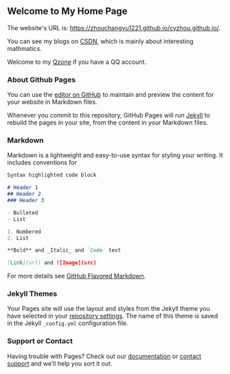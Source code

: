 ## Welcome to My Home Page

The website's URL is: https://zhouchangyu1221.github.io/cyzhou.github.io/.

You can see my blogs on [CSDN](https://blog.csdn.net/zhouchangyu1221), which is mainly about interesting mathmatics.

Welcome to my [Qzone](https://user.qzone.qq.com/1359110214) if you have a QQ account.

### About Github Pages

You can use the [editor on GitHub](https://github.com/zhouchangyu1221/cyzhou.github.io/edit/master/README.md) to maintain and preview the content for your website in Markdown files.

Whenever you commit to this repository, GitHub Pages will run [Jekyll](https://jekyllrb.com/) to rebuild the pages in your site, from the content in your Markdown files.

### Markdown

Markdown is a lightweight and easy-to-use syntax for styling your writing. It includes conventions for

```markdown
Syntax highlighted code block

# Header 1
## Header 2
### Header 3

- Bulleted
- List

1. Numbered
2. List

**Bold** and _Italic_ and `Code` text

[Link](url) and ![Image](src)
```

For more details see [GitHub Flavored Markdown](https://guides.github.com/features/mastering-markdown/).

### Jekyll Themes

Your Pages site will use the layout and styles from the Jekyll theme you have selected in your [repository settings](https://github.com/zhouchangyu1221/cyzhou.github.io/settings). The name of this theme is saved in the Jekyll `_config.yml` configuration file.

### Support or Contact

Having trouble with Pages? Check out our [documentation](https://help.github.com/categories/github-pages-basics/) or [contact support](https://github.com/contact) and we’ll help you sort it out.
